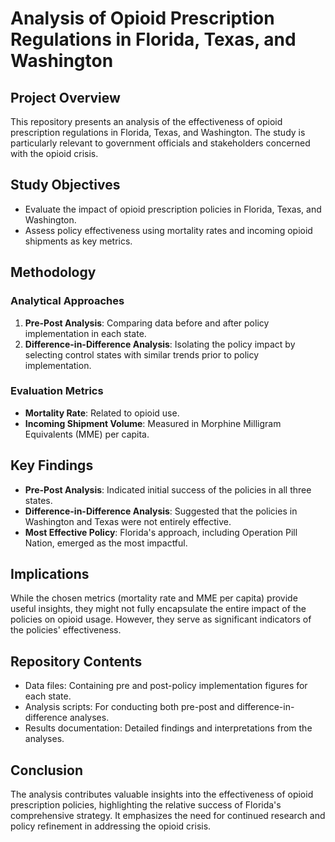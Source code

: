 # Analysis of Opioid Prescription Regulations in Florida, Texas, and Washington

## Project Overview
This repository presents an analysis of the effectiveness of opioid prescription regulations in Florida, Texas, and Washington. The study is particularly relevant to government officials and stakeholders concerned with the opioid crisis.

## Study Objectives
- Evaluate the impact of opioid prescription policies in Florida, Texas, and Washington.
- Assess policy effectiveness using mortality rates and incoming opioid shipments as key metrics.

## Methodology
### Analytical Approaches
1. **Pre-Post Analysis**: Comparing data before and after policy implementation in each state.
2. **Difference-in-Difference Analysis**: Isolating the policy impact by selecting control states with similar trends prior to policy implementation.

### Evaluation Metrics
- **Mortality Rate**: Related to opioid use.
- **Incoming Shipment Volume**: Measured in Morphine Milligram Equivalents (MME) per capita.

## Key Findings
- **Pre-Post Analysis**: Indicated initial success of the policies in all three states.
- **Difference-in-Difference Analysis**: Suggested that the policies in Washington and Texas were not entirely effective.
- **Most Effective Policy**: Florida's approach, including Operation Pill Nation, emerged as the most impactful.

## Implications
While the chosen metrics (mortality rate and MME per capita) provide useful insights, they might not fully encapsulate the entire impact of the policies on opioid usage. However, they serve as significant indicators of the policies' effectiveness.

## Repository Contents
- Data files: Containing pre and post-policy implementation figures for each state.
- Analysis scripts: For conducting both pre-post and difference-in-difference analyses.
- Results documentation: Detailed findings and interpretations from the analyses.

## Conclusion
The analysis contributes valuable insights into the effectiveness of opioid prescription policies, highlighting the relative success of Florida's comprehensive strategy. It emphasizes the need for continued research and policy refinement in addressing the opioid crisis.

